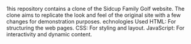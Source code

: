 1his repository contains a clone of the Sidcup Family Golf website. 
The clone aims to replicate the look and feel of the original site with a few changes for demonstration purposes.
echnologies Used
HTML: For structuring the web pages.
CSS: For styling and layout.
JavaScript: For interactivity and dynamic content.
